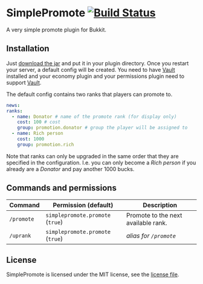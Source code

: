 # SimplePromote [![Build Status](https://ci.wertarbyte.com/job/SimplePromote/badge/icon)](https://ci.wertarbyte.com/job/SimplePromote)
A very simple promote plugin for Bukkit.

## Installation
Just [download the jar][ci] and put it in your plugin directory. Once you restart your server, a default
config will be created.
You need to have [Vault][vault] installed and your economy plugin and your permissions plugin need to
support [Vault][vault].

[ci]: https://ci.wertarbyte.com/job/SimplePromote/lastStableBuild/
[vault]: http://dev.bukkit.org/bukkit-plugins/vault/

The default config contains two ranks that players can promote to.

```yaml
news:
ranks:
  - name: Donator # name of the promote rank (for display only)
    cost: 100 # cost
    group: promotion.donator # group the player will be assigned to
  - name: Rich person
    cost: 1000
    group: promotion.rich
```
Note that ranks can only be upgraded in
the same order that they are specified in the configuration. I.e. you can only become a _Rich person_ if
you already are a _Donator_ and pay another 1000 bucks.

## Commands and permissions

| Command     | Permission (default)             | Description                                                                 |
|-------------|----------------------------------|-------------------------------------|
| `/promote`  | `simplepromote.promote` (`true`) | Promote to the next available rank. |
| `/uprank`   | `simplepromote.promote` (`true`) | _alias for `/promote`_              |

## License
SimplePromote is licensed under the MIT license, see the [license file][license].

[license]: https://github.com/leMaik/NewsPlus/blob/master/LICENSE